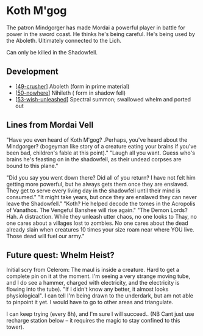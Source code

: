 # Koth M'gog

The patron Mindgorger has made Mordai a powerful player in battle for power in the sword coast. He thinks he's being careful. He's being used by the Aboleth. Ultimately connected to the Lich.

Can only be killed in the Shadowfell.

## Development
- [[49-crusher]] Aboleth (form in prime material)
- [[50-nowhere]] Nihileth ( form in shadow fell)
- [[53-wish-unleashed]] Spectral summon; swallowed whelm and ported out

## Lines from Mordai Vell
"Have you even heard of Koth M'gog? .Perhaps, you've heard about the Mindgorger? (bogeyman like story of a creature eating your brains if you've been bad, children's fable at this point)."
"Laugh all you want. Guess who's brains he's feasting on in the shadowfell, as their undead corpses are bound to this plane."

"Did you say you went down there? Did all of you return? I have not felt him getting more powerful, but he always gets them once they are enslaved. They get to serve every living day in the shadowfell until their mind is consumed."
"It might take years, but once they are enslaved they can never leave the Shadowfell."
"Koth? He helped decode the tomes in the Acropolis of Vanathos. The Vengeful Banshee will rise again."
"The Demon Lords? Hah. A distraction. While they unleash utter chaos, no one looks to Thay, no one cares about a villages lost to zombies. No one cares about the dead already slain when creatures 10 times your size roam near where YOU live. Those dead will fuel our army."

## Future quest: Whelm Heist?
Initial scry from Celerom: The maul is inside a creature. Hard to get a complete pin on it at the moment. I'm seeing a very strange moving tube, and I do see a hammer, charged with electricity, and the electricity is flowing into the tube).  "If I didn't know any better, it almost looks physiological". I can tell I'm being drawn to the underdark, but am not able to pinpoint it yet. I would have to go to other areas and triangulate.

I can keep trying (every 8h), and I'm sure I will succeed.. (NB Cant just use recharge station below – it requires the magic to stay confined to this tower).

[//begin]: # "Autogenerated link references for markdown compatibility"
[49-crusher]: ../recaps/49-crusher "49-crusher"
[50-nowhere]: ../recaps/50-nowhere "50-nowhere"
[53-wish-unleashed]: ../recaps/53-wish-unleashed "53-wish-unleashed"
[//end]: # "Autogenerated link references"
